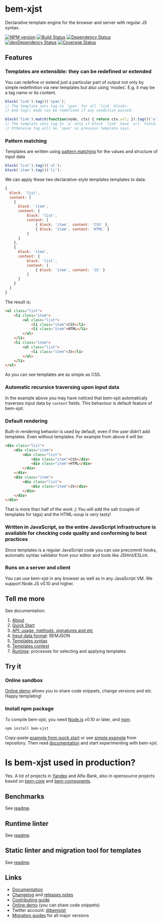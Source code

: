 # bem-xjst

Declarative template engine for the browser and server with regular JS syntax.

[![NPM version](http://img.shields.io/npm/v/bem-xjst.svg?style=flat)](http://www.npmjs.org/package/bem-xjst)
[![Build Status](http://img.shields.io/travis/bem/bem-xjst/master.svg)](https://travis-ci.org/bem/bem-xjst)
[![Dependency Status](https://david-dm.org/bem/bem-xjst.svg)](https://david-dm.org/bem/bem-xjst)
[![devDependency Status](https://david-dm.org/bem/bem-xjst/dev-status.svg)](https://david-dm.org/bem/bem-xjst#info=devDependencies)
[![Coverage Status](https://coveralls.io/repos/github/bem/bem-xjst/badge.svg?branch=coverage-badge)](https://coveralls.io/github/bem/bem-xjst?branch=coverage-badge)

## Features

### Templates are extensible: they can be redefined or extended

You can redefine or extend just a particular part of output not only by simple
redefinition via new templates but also using ‘modes’. E.g. it may be a tag name
or its content.

```js
block('link').tag()('span');
// The template sets tag to `span` for all `link` blocks.
// And tag() mode can be redefined if any condition passed.

block('link').match(function(node, ctx) { return ctx.url; }).tag()('a');
// The template sets tag to `a` only if block `link` have `url` field. 
// Otherwise tag will be ‘span’ as previous template says.
```

### Pattern matching

Templates are written using [pattern matching](/docs/en/7-runtime.md#how-templates-are-selected-and-applied) for the values and structure of input data

```js
block('list').tag()('ul');
block('item').tag()('li');
```

We can apply these two declarative-style templates templates to data:
```js
{
  block: 'list',
  content: [
    {
      block: 'item',
      content: {
          block: 'list',
          content: [
              { block: 'item', content: 'CSS' },
              { block: 'item', content: 'HTML' }
          ]
      }
    },
    {
      block: 'item',
      content: {
          block: 'list',
          content: [
              { block: 'item', content: 'JS' }
          ]
      }
    }
  ]
}
```

The result is:

```html
<ul class="list">
    <li class="item">
        <ul class="list">
            <li class="item">CSS</li>
            <li class="item">HTML</li>
        </ul>
    </li>
    <li class="item">
        <ul class="list">
            <li class="item">JS</li>
        </ul>
    </li>
</ul>
```

As you can see templates are as simple as CSS.

### Automatic recursice traversing upon input data

In the example above you may have noticed that bem-xjst automaticaly traverses input data by `content` fields. This behaviour is default feature of bem-xjst.

### Default rendering

Built-in rendering behavior is used by default, even if the user didn’t add templates. Even without templates. For example from above it will be:

```html
<div class="list">
    <div class="item">
        <div class="list">
            <div class="item">CSS</div>
            <div class="item">HTML</div>
        </div>
    </div>
    <div class="item">
        <div class="list">
            <div class="item">JS</div>
        </div>
    </div>
</div>
```

That is more than half of the work ;) You will add the salt (couple of templates for tags) and the HTML-soup is very tasty!


### Written in JavaScript, so the entire JavaScript infrastructure is available for checking code quality and conforming to best practices

Since templates is a regular JavaScript code you can use precommit hooks, automatic syntax validator from your editor and tools like JSHint/ESLint.

### Runs on a server and client

You can use bem-xjst in any browser as well as in any JavaScript VM. We support Node.JS v0.10 and higher.


## Tell me more

See documentation:

1. [About](/blob/master/docs/en/1-about.md)
2. [Quick Start](/blob/master/docs/en/2-quick-start.md)
3. [API: usage, methods, signatures and etc](/blob/master/docs/en/3-api.md)
4. [Input data format](/blob/master/docs/en/4-data.md): BEMJSON
5. [Templates syntax](/blob/master/docs/en/5-templates-syntax.md)
6. [Templates context](/blob/master/docs/en/6-templates-context.md)
7. [Runtime](/blob/master/docs/en/7-runtime.md): processes for selecting and applying templates


## Try it

### Online sandbox

[Online demo](https://bem.github.io/bem-xjst/) allows you to share code snippets, change versions and etc. Happy templating!


### Install npm package

To compile bem-xjst, you need [Node.js](https://nodejs.org/) v0.10 or later, and [npm](https://www.npmjs.com/).

```bash
npm install bem-xjst
```

Copy-paste [example from quick start](https://github.com/bem/bem-xjst/blob/master/docs/en/2-quick-start.md#basic-example) or see [simple example](https://github.com/bem/bem-xjst/tree/master/examples/simple-page) from repository. Then read [documentation](https://github.com/bem/bem-xjst/blob/master/docs/en/) and start experimenting with bem-xjst.


# Is bem-xjst used in production?

Yes. A lot of projects in [Yandex](https://company.yandex.com/) and Alfa-Bank, also in opensource projects based on [bem-core](https://github.com/bem/bem-core) and [bem-components](https://github.com/bem/bem-components).

## Benchmarks

See [readme](https://github.com/bem/bem-xjst/tree/master/bench).

## Runtime linter

See [readme](https://github.com/bem/bem-xjst/tree/master/runtime-lint).

## Static linter and migration tool for templates

See [readme](https://github.com/bem/bem-xjst/tree/static-analyze/migration).

## Links

 * [Documentation](https://en.bem.info/platform/bem-xjst/)
 * [Changelog](CHANGELOG.md) and [releases notes](https://github.com/bem/bem-xjst/releases)
 * [Contributing guide](https://github.com/bem/bem-xjst/blob/master/CONTRIBUTING.md)
 * [Online demo](https://bem.github.io/bem-xjst/) (you can share code snippets)
 * Twitter account: [@bemxjst](https://twitter.com/bemxjst)
 * [Migration guides](https://github.com/bem/bem-xjst/wiki/Migration-guides) for all major versions

